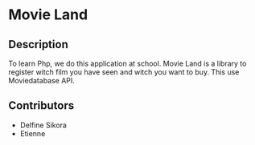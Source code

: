 # Movie Land

## Description

To learn Php, we do this application at school.
Movie Land is a library to register witch film you have seen and witch you want to buy.
This use Moviedatabase API.

## Contributors

* Delfine Sikora
* Etienne